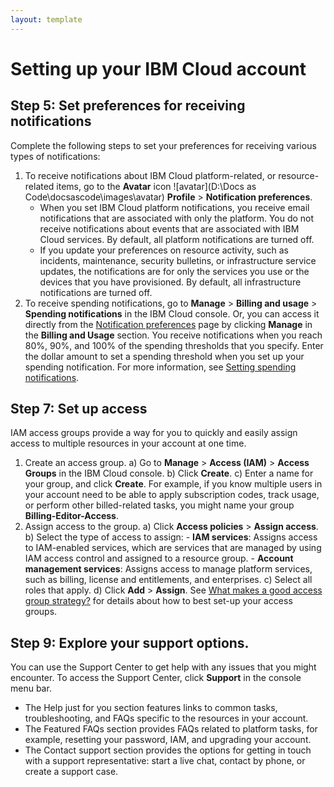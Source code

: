 ```yaml
---
layout: template
---
```


# Setting up your IBM Cloud account

## Step 5: Set preferences for receiving notifications
Complete the following steps to set your preferences for receiving various types of notifications:

1.  To receive notifications about IBM Cloud platform-related, or resource-related items, go to the **Avatar** icon ![avatar](D:\Docs as Code\docsascode\images\avatar)  **Profile** > **Notification preferences**.
	- When you set IBM Cloud platform notifications, you receive email notifications that are associated with only the platform. You do not receive notifications about events that are associated with IBM Cloud services. By default, all platform notifications are turned off.
	- If you update your preferences on resource activity, such as incidents, maintenance, security bulletins, or infrastructure service updates, the notifications are for only the services you use or the devices that you have provisioned. By default, all infrastructure notifications are turned off.
1.  To receive spending notifications, go to **Manage** > **Billing and usage** > **Spending notifications** in the IBM Cloud console. Or, you can access it directly from the [Notification preferences](https://cloud.ibm.com/login?redirect=%2Fuser%2Fnotifications) page by clicking **Manage** in the **Billing and Usage** section.
You receive notifications when you reach 80%, 90%, and 100% of the spending thresholds that you specify. Enter the dollar amount to set a spending threshold when you set up your spending notification. For more information, see [Setting spending notifications](https://cloud.ibm.com/docs/billing-usage?topic=billing-usage-spending).

## Step 7: Set up access
IAM access groups provide a way for you to quickly and easily assign access to multiple resources in your account at one time.

1.  Create an access group.
	a)  Go to **Manage** > **Access (IAM)** > **Access Groups** in the IBM Cloud console.
	b)  Click **Create**.
	c)  Enter a name for your group, and click **Create**. For example, if you know multiple users in your account need to be able to apply subscription codes, track usage, or perform other billed-related tasks, you might name your group **Billing-Editor-Access**.
1.  Assign access to the group.
	a)  Click **Access policies** > **Assign access**.
	b)  Select the type of access to assign:
		- **IAM services**: Assigns access to IAM-enabled services, which are services that are managed by using IAM access control and assigned to a resource group.
		- **Account management services**: Assigns access to manage platform services, such as billing, license and entitlements, and enterprises.
	c)  Select all roles that apply.
	d)  Click **Add** > **Assign**.
See [What makes a good access group strategy?](https://cloud.ibm.com/docs/account?topic=account-account_setup#resource-group-strategy) for details about how to best set-up your access groups.

## Step 9: Explore your support options.
You can use the Support Center to get help with any issues that you might encounter. To access the Support Center, click **Support** in the console menu bar.
- The Help just for you section features links to common tasks, troubleshooting, and FAQs specific to the resources in your account.
- The Featured FAQs section provides FAQs related to platform tasks, for example, resetting your password, IAM, and upgrading your account.
- The Contact support section provides the options for getting in touch with a support representative: start a live chat, contact by phone, or create a support case.